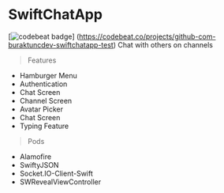 # SwiftChatApp
[![codebeat badge](https://codebeat.co/badges/daf44f38-23bc-46a7-91e1-59faded338f1)]
(https://codebeat.co/projects/github-com-buraktuncdev-swiftchatapp-test)
Chat with others on channels

> Features
- Hamburger Menu
- Authentication
- Chat Screen
- Channel Screen
- Avatar Picker
- Chat Screen
- Typing Feature


> Pods
- Alamofire
- SwiftyJSON
- Socket.IO-Client-Swift
- SWRevealViewController


